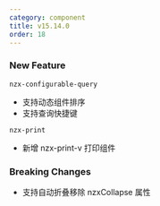 ```yaml
---
category: component
title: v15.14.0
order: 18
---
```


### New Feature

`nzx-configurable-query`

- 支持动态组件排序
- 支持查询快捷键

`nzx-print`

- 新增 nzx-print-v 打印组件

### Breaking Changes

- 支持自动折叠移除 nzxCollapse 属性
